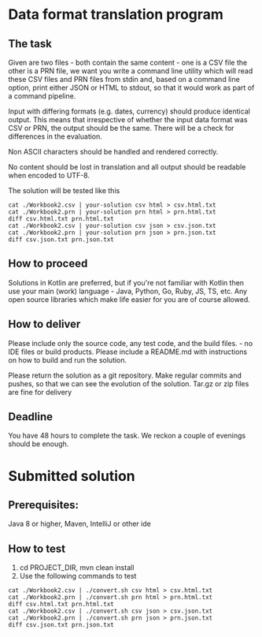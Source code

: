 # Data format translation program

## The task
Given are two files - both contain the same content - one is a CSV file the other is a PRN file, 
we want you write a command line utility which will read these CSV files and PRN files from stdin and, 
based on a command line option, print either JSON or HTML to stdout, so that it would work as part of a 
command pipeline.

Input with differing formats (e.g. dates, currency) should produce identical output.
This means that irrespective of whether the input data format was CSV or PRN, the output should
be the same. There will be a check for differences in the evaluation.
 
Non ASCII characters should be handled and rendered correctly. 

No content should be lost in translation and all output should be readable when encoded to UTF-8.

The solution will be tested like this
```
cat ./Workbook2.csv | your-solution csv html > csv.html.txt
cat ./Workbook2.prn | your-solution prn html > prn.html.txt
diff csv.html.txt prn.html.txt
cat ./Workbook2.csv | your-solution csv json > csv.json.txt
cat ./Workbook2.prn | your-solution prn json > prn.json.txt
diff csv.json.txt prn.json.txt
``` 

## How to proceed
Solutions in Kotlin are preferred, but if you're not familiar with Kotlin then use your main (work) language - 
Java, Python, Go, Ruby, JS, TS, etc. Any open source libraries which make life easier for you are of course allowed.

## How to deliver
Please include only the source code, any test code, and the build files. - no IDE files or build products. 
Please include a README.md with instructions on how to build and run the solution.

Please return the solution as a git repository. Make regular commits and pushes, so that we can see the evolution of the solution. Tar.gz or zip files are fine for delivery

## Deadline
You have 48 hours to complete the task. We reckon a couple of evenings should be enough.

# Submitted solution
## Prerequisites:
Java 8 or higher, Maven, IntelliJ or other ide

## How to test
1. cd PROJECT_DIR, mvn clean install
2. Use the following commands to test

```
cat ./Workbook2.csv | ./convert.sh csv html > csv.html.txt
cat ./Workbook2.prn | ./convert.sh prn html > prn.html.txt
diff csv.html.txt prn.html.txt
cat ./Workbook2.csv | ./convert.sh csv json > csv.json.txt
cat ./Workbook2.prn | ./convert.sh prn json > prn.json.txt
diff csv.json.txt prn.json.txt
``` 